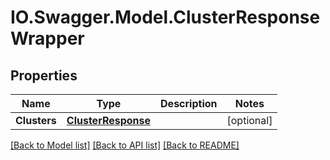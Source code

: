 # IO.Swagger.Model.ClusterResponseWrapper
## Properties

Name | Type | Description | Notes
------------ | ------------- | ------------- | -------------
**Clusters** | [**ClusterResponse**](ClusterResponse.md) |  | [optional] 

[[Back to Model list]](../README.md#documentation-for-models) [[Back to API list]](../README.md#documentation-for-api-endpoints) [[Back to README]](../README.md)

